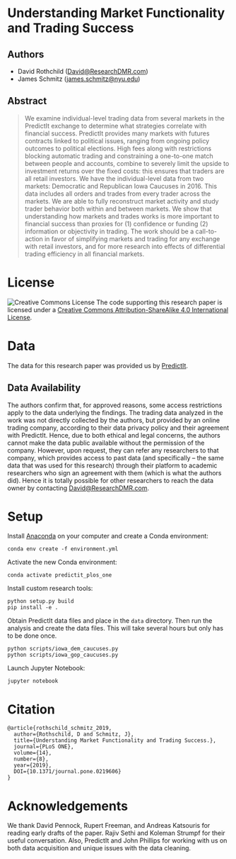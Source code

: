 # Understanding Market Functionality and Trading Success

## Authors

* David Rothchild ([David@ResearchDMR.com](David@ResearchDMR.com))
* James Schmitz ([james.schmitz@nyu.edu](james.schmitz@nyu.edu))

## Abstract

> We examine individual-level trading data from several markets in the PredictIt exchange to determine what strategies correlate with financial success. PredictIt provides many markets with futures contracts linked to political issues, ranging from ongoing policy outcomes to political elections. High fees along with restrictions blocking automatic trading and constraining a one-to-one match between people and accounts, combine to severely limit the upside to investment returns over the fixed costs: this ensures that traders are all retail investors. We have the individual-level data from two markets: Democratic and Republican Iowa Caucuses in 2016. This data includes all orders and trades from every trader across the markets. We are able to fully reconstruct market activity and study trader behavior both within and between markets. We show that understanding how markets and trades works is more important to financial success than proxies for (1) confidence or funding (2) information or objectivity in trading. The work should be a call-to-action in favor of simplifying markets and trading for any exchange with retail investors, and for more research into effects of differential trading efficiency in all financial markets.

# License

![Creative Commons License][license] The code supporting this research paper is licensed under a [Creative Commons Attribution-ShareAlike 4.0 International License][license_link].

[license]: https://i.creativecommons.org/l/by-sa/4.0/80x15.png
[license_link]: http://creativecommons.org/licenses/by-sa/4.0/

# Data

The data for this research paper was provided us by [PredictIt](http://predictit.org).

## Data Availability

The authors confirm that, for approved reasons, some access restrictions apply to the data underlying the findings. The trading data analyzed in the work was not directly collected by the authors, but provided by an online trading company, according to their data privacy policy and their agreement with PredictIt. Hence, due to both ethical and legal concerns, the authors cannot make the data public available without the permission of the company. However, upon request, they can refer any researchers to that company, which provides access to past data (and specifically – the same data that was used for this research) through their platform to academic researchers who sign an agreement with them (which is what the authors did). Hence it is totally possible for other researchers to reach the data owner by contacting [David@ResearchDMR.com](David@ResearchDMR.com).

# Setup

Install [Anaconda](https://www.anaconda.com/distribution/#download-section) on your computer and create a Conda environment:

```
conda env create -f environment.yml
```

Activate the new Conda environment:

```
conda activate predictit_plos_one
```

Install custom research tools:

```
python setup.py build
pip install -e .
```

Obtain PredictIt data files and place in the `data` directory. Then run the analysis and create the data files. This will take several hours but only has to be done once.

```
python scripts/iowa_dem_caucuses.py
python scripts/iowa_gop_caucuses.py
```

Launch Jupyter Notebook:

```
jupyter notebook
```

# Citation

```
@article{rothschild_schmitz_2019,
  author={Rothschild, D and Schmitz, J},
  title={Understanding Market Functionality and Trading Success.},
  journal={PLoS ONE},
  volume={14},
  number={8},
  year={2019},
  DOI={10.1371/journal.pone.0219606}
}
```

# Acknowledgements

We thank David Pennock, Rupert Freeman, and Andreas Katsouris for reading early drafts of the paper. Rajiv Sethi and Koleman Strumpf for their useful conversation. Also, PredictIt and John Phillips for working with us on both data acquisition and unique issues with the data cleaning.
